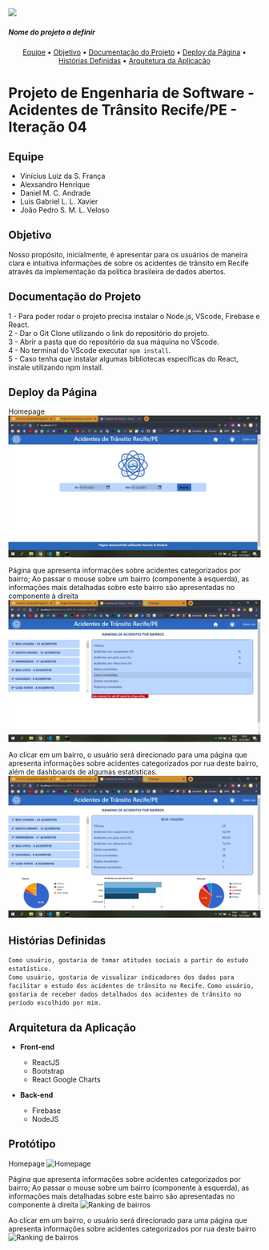 <img src="https://img.shields.io/static/v1?label=v0.2&message=Em desenvolvimento&color=9399ff&style=for-the-badge&logo=ghost"/>

##### *Nome do projeto a definir*

<p align="center">  <a href="#equipe">Equipe</a> •  <a href="#objetivo">Objetivo</a> • <a href="#documentação-do-projeto">Documentação do Projeto</a> • <a href="#deploy-da-página">Deploy da Página</a> •  <a href="#histórias-definidas">Histórias Definidas</a> • <a href="#arquitetura-da-aplicação">Arquitetura da Aplicação</a> 

# Projeto de Engenharia de Software - Acidentes de Trânsito Recife/PE - Iteração 04

## Equipe
- Vinícius Luiz da S. França
- Alexsandro Henrique
- Daniel M. C. Andrade
- Luis Gabriel L. L. Xavier
- João Pedro S. M. L. Veloso

## Objetivo
Nosso propósito, inicialmente, é apresentar para os usuários de maneira clara e intuitiva informações de sobre os acidentes de trânsito em Recife através da implementação da política brasileira de dados abertos.

## Documentação do Projeto
  1 - Para poder rodar o projeto precisa instalar o Node.js, VScode, Firebase e React.  
  2 - Dar o Git Clone utilizando o link do repositório do projeto.  
  3 - Abrir a pasta que do repositório da sua máquina no VScode.  
  4 - No terminal do VScode executar `npm install`.  
  5 - Caso tenha que instalar algumas bibliotecas específicas do React, instale utilizando npm install.  


## Deploy da Página
Homepage
![Homepage](https://github.com/jpveloso0/Projeto-ES/blob/main/Itera%C3%A7%C3%A3o%2003/homepage.jpg)
  
Página que apresenta informações sobre acidentes categorizados por bairro;
Ao passar o mouse sobre um bairro (componente à esquerda), as informações mais detalhadas sobre este bairro são apresentadas no componente à direita
![Ranking de bairros](https://github.com/jpveloso0/Projeto-ES/blob/main/Itera%C3%A7%C3%A3o%2003/page2.jpg)

Ao clicar em um bairro, o usuário será direcionado para uma página que apresenta informações sobre acidentes categorizados por rua deste bairro, além de dashboards de algumas estatísticas.
![Estatísticas](https://github.com/jpveloso0/Projeto-ES/blob/main/Itera%C3%A7%C3%A3o%2003/page1.jpg)


## Histórias Definidas

```Como usuário, gostaria de tomar atitudes sociais a partir do estudo estatístico.```  
```Como usuário, gostaria de visualizar indicadores dos dados para facilitar o estudo dos acidentes de trânsito no Recife.``` 
```Como usuário, gostaria de receber dados detalhados dos acidentes de trânsito no período escolhido por mim. ```

## Arquitetura da Aplicação

* **Front-end**    
  - ReactJS      
  - Bootstrap 
  - React Google Charts
  
* **Back-end**     
  - Firebase      
  - NodeJS      


## Protótipo
Homepage
![Homepage](https://github.com/jpveloso0/Projeto-ES/blob/main/Protótipo/Slide1.PNG)

Página que apresenta informações sobre acidentes categorizados por bairro;
Ao passar o mouse sobre um bairro (componente à esquerda), as informações mais detalhadas sobre este bairro são apresentadas no componente à direita
![Ranking de bairros](https://github.com/jpveloso0/Projeto-ES/blob/main/Protótipo/Slide2.PNG)

Ao clicar em um bairro, o usuário será direcionado para uma página que apresenta informações sobre acidentes categorizados por rua deste bairro
![Ranking de bairros](https://github.com/jpveloso0/Projeto-ES/blob/main/Protótipo/Slide3.PNG)

